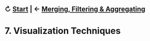↻ [Start](../README.md) | ← [Merging, Filtering & Aggregating](06-merging-filtering-aggregating-data.md)
---

# 7. Visualization Techniques

